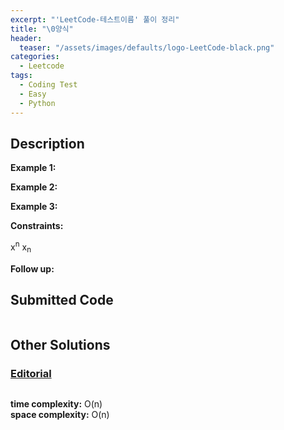 ```yaml
---
excerpt: "'LeetCode-테스트이름' 풀이 정리"
title: "\0양식"
header:
  teaser: "/assets/images/defaults/logo-LeetCode-black.png"
categories:
  - Leetcode
tags:
  - Coding Test
  - Easy
  - Python
---
```


## <i class="fa-solid fa-file-lines"></i> Description



**Example 1:**



**Example 2:**



**Example 3:**


**Constraints:**

x<sup>n</sup>
x<sub>n</sub>

**Follow up:** 

## <i class="fa-solid fa-cloud-arrow-up"></i> Submitted Code

```python

```



## <i class="fa-solid fa-flask"></i> Other Solutions

### <a href="링크" target="_blank">Editorial</a>

```python

```
<i class="fa-solid fa-clock"></i> **time complexity:** O(n)         
<i class="fa-solid fa-memory"></i> **space complexity:** O(n)        

